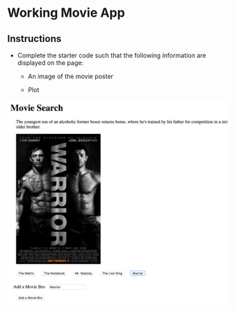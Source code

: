 # Working Movie App


## Instructions

* Complete the starter code such that the following information are displayed on the page:

  * An image of the movie poster

  * Plot


![movieapp.png](Images/movieapp.png)
